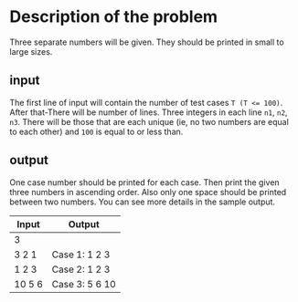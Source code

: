 # Description of the problem

Three separate numbers will be given. They should be printed in small to large sizes.

## input

The first line of input will contain the number of test cases `T (T <= 100)`. After that-There will be number of lines. Three integers in each line `n1`, `n2`, `n3`. There will be those that are each unique (ie, no two numbers are equal to each other) and `100` is equal to or less than.

## output

One case number should be printed for each case. Then print the given three numbers in ascending order. Also only one space should be printed between two numbers. You can see more details in the sample output.



| Input | Output |
|-------|--------|
| 3     |  	     |
| 3 2 1 | Case 1: 1 2 3 |
| 1 2 3 | Case 2: 1 2 3 |
| 10 5 6| Case 3: 5 6 10|


